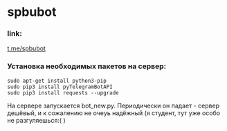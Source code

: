 # spbubot
### link: ###
[t.me/spbubot](https://t.me/spbubot "ссылка на бота")

### Установка необходимых пакетов на сервер: ###
    sudo apt-get install python3-pip 
    sudo pip3 install pyTelegramBotAPI 
    sudo pip3 install requests --upgrade
    
На сервере запускается bot_new.py.
Периодически он падает - сервер дешёвый, и к сожалению не очеyь надёжный (я cтудент, тут уже особо не разгуляешься:(  )


